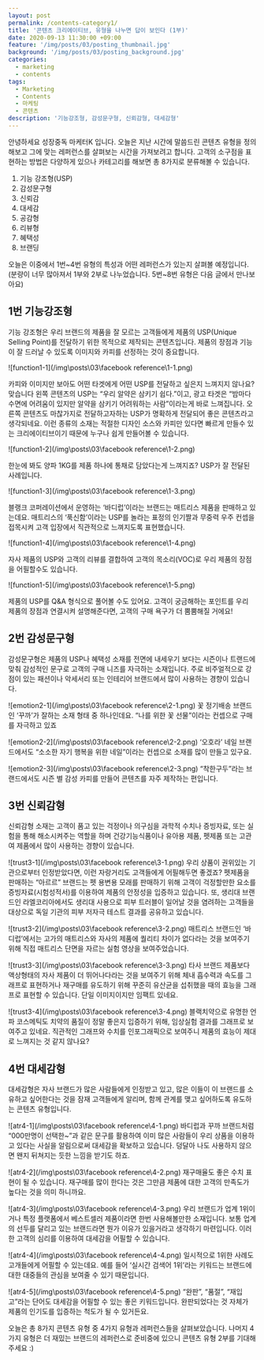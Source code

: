 ```yaml
---
layout: post
permalink: /contents-category1/
title: '콘텐츠 크리에이티브, 유형을 나누면 답이 보인다 (1부)'
date: 2020-09-13 11:30:00 +09:00
feature: '/img/posts/03/posting_thumbnail.jpg'
background: '/img/posts/03/posting_background.jpg'
categories:
  - marketing
  - contents
tags:
  - Marketing
  - Contents
  - 마케팅
  - 콘텐츠
description: '기능강조형, 감성문구형, 신뢰감형, 대세감형'
---
```


안녕하세요 성장중독 마케터K 입니다.
오늘은 지난 시간에 말씀드린 콘텐츠 유형을 정의해보고 그에 맞는 레퍼런스를 살펴보는 시간을 가져보려고 합니다. 고객의 소구점을 표현하는 방법은 다양하게 있으나 카테고리를 해보면 총 8가지로 분류해볼 수 있습니다.


1. 기능 강조형(USP)
2. 감성문구형
3. 신뢰감
4. 대세감  
5. 공감형
6. 리뷰형
7. 혜택성
8. 브랜딩

오늘은 이중에서 1번~4번 유형의 특성과 어떤 레퍼런스가 있는지 살펴볼 예정입니다.
(분량이 너무 많아져서 1부와 2부로 나누었습니다. 5번~8번 유형은 다음 글에서 만나보아요)


## 1번 기능강조형

기능 강조형은 우리 브랜드의 제품을 잘 모르는 고객들에게 제품의 USP(Unique Selling Point)를 전달하기 위한 목적으로 제작되는 콘텐츠입니다. 제품의 장점과 기능이 잘 드러날 수 있도록 이미지와 카피를 선정하는 것이 중요합니다.

![function1-1](/img\posts\03\facebook reference\1-1.png)

카피와 이미지만 보아도 어떤 타겟에게 어떤 USP를 전달하고 싶은지 느껴지지 않나요? 맞습니다 왼쪽 콘텐츠의 USP는 “우리 알약은 삼키기 쉽다.”이고, 광고 타겟은 “밤마다 수면에 어려움이 있지만 알약을 삼키기 어려워하는 사람”이라는게 바로 느껴집니다. 오른쪽 콘텐츠도 마찮가지로 전달하고자하는 USP가 명확하게 전달되어 좋은 콘텐츠라고 생각되네요. 이런 종류의 소재는 적절한 디자인 소스와 카피만 있다면 빠르게 만들수 있는 크리에이티브이기 때문에 누구나 쉽게 만들어볼 수 있습니다.


![function1-2](/img\posts\03\facebook reference\1-2.png)

한눈에 봐도 양파 1KG를 제품 하나에 통채로 담았다는게 느껴지죠? USP가 잘 전달된 사례입니다.


![function1-3](/img\posts\03\facebook reference\1-3.png)

블랭크 코퍼레이션에서 운영하는 ‘바디럽’이라는 브랜드는 매트리스 제품을 판매하고 있는데요. 매트리스의 ‘푹신함’이라는 USP를 놀라는 표정의 인기짤과 무중력 우주 컨셉을 접목시켜 고객 입장에서 직관적으로 느껴지도록 표현했습니다.   


![function1-4](/img\posts\03\facebook reference\1-4.png)

자사 제품의 USP와 고객의 리뷰를 결합하여 고객의 목소리(VOC)로 우리 제품의 장점을 어필할수도 있습니다.


![function1-5](/img\posts\03\facebook reference\1-5.png)

제품의 USP를 Q&A 형식으로 풀어볼 수도 있어요. 고객이 궁금해하는 포인트를 우리 제품의 장점과 연결시켜 설명해준다면, 고객의 구매 욕구가 더 뿜뿜해질 거에요!


## 2번 감성문구형

감성문구형은 제품의 USP나 혜택성 소재를 전면에 내세우기 보다는 시즌이나 트랜드에 맞춰 감성적인 문구로 고객의 구매 니즈를 자극하는 소재입니다. 주로 비주얼적으로 강점이 있는 패션이나 악세서리 또는 인테리어 브랜드에서 많이 사용하는 경향이 있습니다.


![emotion2-1](/img\posts\03\facebook reference\2-1.png)
꽃 정기배송 브랜드인 ‘꾸까’가 잘하는 소재 형태 중 하나인데요. “나를 위한 꽃 선물”이라는 컨셉으로 구매를 자극하고 있죠


![emotion2-2](/img\posts\03\facebook reference\2-2.png)
‘오호라’ 네일 브랜드에서도 “소소한 자기 행복을 위한 네일”이라는 컨셉으로 소재를 많이 만들고 있구요.


![emotion2-3](/img\posts\03\facebook reference\2-3.png)
“착한구두”라는 브랜드에서도 시즌 별 감성 카피를 만들어 콘텐츠를 자주 제작하는 편입니다.


## 3번 신뢰감형

신뢰감형 소재는 고객이 품고 있는 걱정이나 의구심을 과학적 수치나 증빙자료, 또는 실험을 통해 해소시켜주는 역할을 하며 건강기능식품이나 유아용 제품, 펫제품 또는 고관여 제품에서 많이 사용하는 경향이 있습니다.


![trust3-1](/img\posts\03\facebook reference\3-1.png)
우리 상품이 권위있는 기관으로부터 인정받았다면, 이런 자랑거리도 고객들에게 어필해두면 좋겠죠? 펫제품을 판매하는 “아르르” 브랜드는 펫 용변용 모래를 판매하기 위해 고객이 걱정할만한 요소를 증빙자료(시험성적서)를 이용하여 제품의 안정성을 입증하고 있습니다.  또, 생리대 브랜드인 라엘코리아에서도 생리대 사용으로 피부 트러블이 일어날 것을 염려하는 고객들을 대상으로 독일 기관의 피부 저자극 테스트 결과를 공유하고 있습니다.


![trust3-2](/img\posts\03\facebook reference\3-2.png)
매트리스 브랜드인 ‘바디럽’에서는 고가의 매트리스와 자사의 제품에 퀄리티 차이가 없다라는 것을 보여주기 위해 직접 매트리스 단면을 자르는 실험 영상을 보여주었습니다.


![trust3-3](/img\posts\03\facebook reference\3-3.png)
타사 브랜드 제품보다 액상형태의 자사 제품이 더 뛰어나다라는 것을 보여주기 위해 체내 흡수력과 속도를 그래프로 표현하거나 재구매를 유도하기 위해 꾸준히 유산균을 섭취했을 때의 효능을 그래프로 표현할 수 있습니다. 단일 이미지이지만 임팩트 있네요.


![trust3-4](/img\posts\03\facebook reference\3-4.png)
블랙치약으로 유명한 언파 코스메틱도 치약의 품질이 정말 좋은지 입증하기 위해, 임상실험 결과를 그래프로 보여주고 있네요. 직관적인 그래프와 수치를 인포그래픽으로 보여주니 제품의 효능이 제대로 느껴지는 것 같지 않나요?


## 4번 대세감형

대세감형은 자사 브랜드가 많은 사람들에게 인정받고 있고, 많은 이들이 이 브랜드를 소유하고 싶어한다는 것을 잠재 고객들에게 알리며, 함께 관계를 맺고 싶어하도록 유도하는 콘텐츠 유형입니다.

![atr4-1](/img\posts\03\facebook reference\4-1.png)
바디럽과 꾸까 브랜드처럼 “000만명이 선택한~”과 같은 문구를 활용하여 이미 많은 사람들이 우리 상품을 이용하고 있다는 사실을 알림으로써 대세감을 확보하고 있습니다. 덩달아 나도 사용하지 않으면 왠지 뒤쳐지는 듯한 느낌을 받기도 하죠.  


![atr4-2](/img\posts\03\facebook reference\4-2.png)
재구매율도 좋은 수치 표현이 될 수 있습니다. 재구매를 많이 한다는 것은 그만큼 제품에 대한 고객의 만족도가 높다는 것을 의미 하니까요.


![atr4-3](/img\posts\03\facebook reference\4-3.png)
우리 브랜드가 업계 1위이거나 특정 플랫폼에서 베스트셀러 제품이라면 한번 사용해볼만한 소재입니다. 보통 업계의 선두를 달리고 있는 브랜드라면 뭔가 이유가 있을거라고 생각하기 마련입니다. 이러한 고객의 심리를 이용하여 대세감을 어필할 수 있습니다.


![atr4-4](/img\posts\03\facebook reference\4-4.png)
일시적으로 1위한 사례도 고개들에게 어필할 수 있는데요. 예를 들어 ‘실시간 검색어 1위’라는 키워드는 브랜드에 대한 대중들의 관심을 보여줄 수 있기 때문입니다.


![atr4-5](/img\posts\03\facebook reference\4-5.png)
“완판”, “품절”, “재입고”라는 단어도 대세감을 어필할 수 있는 좋은 키워드입니다. 완판되었다는 것 자체가 제품의 인기도를 입증하는 척도가 될 수 있거든요.



오늘은 총 8가지 콘텐츠 유형 중 4가지 유형과 레퍼런스들을 살펴보았습니다. 나머지 4가지 유형은 더 재밌는 브랜드의 레퍼런스로 준비중에 있으니 콘텐츠 유형 2부를 기대해주세요 :)
